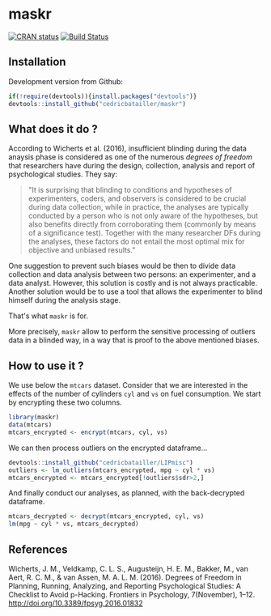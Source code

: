 maskr
====================

[![CRAN status](http://www.r-pkg.org/badges/version/maskr)](https://cran.r-project.org/package=maskr) [![Build Status](https://travis-ci.org/cedricbatailler/maskr.svg?branch=master)](https://travis-ci.org/cedricbatailler/maskr)

## Installation

Development version from Github:

``` r
if(!require(devtools)){install.packages("devtools")}
devtools::install_github("cedricbatailler/maskr")
```

## What does it do ?

According to Wicherts et al. (2016), insufficient blinding during the data anaysis phase is considered as one of the numerous *degrees of freedom* that researchers have during the design, collection, analysis and report of psychological studies. They say:

> "It is surprising that blinding to conditions and hypotheses of experimenters, coders, and observers is considered to be crucial during data collection, while in practice, the analyses are typically conducted by a person who is not only aware of the hypotheses, but also benefits directly from corroborating them (commonly by means of a significance test). Together with the many researcher DFs during the analyses, these factors do not entail the most optimal mix for objective and unbiased results."

One suggestion to prevent such biases would be then to divide data collection and data analysis between two persons: an experimenter, and a data analyst. However, this solution is costly and is not always practicable. Another solution would be to use a tool that allows the experimenter to blind himself during the analysis stage.

That's what `maskr` is for.

More precisely, `maskr` allow to perform the sensitive processing of outliers data in a blinded way, in a way that is proof to the above mentioned biases.

## How to use it ?

We use below the `mtcars` dataset. Consider that we are interested in the effects of the number of cylinders `cyl` and `vs` on fuel consumption. We start by encrypting these two columns.

``` r
library(maskr)
data(mtcars)
mtcars_encrypted <- encrypt(mtcars, cyl, vs)
```

We can then process outliers on the encrypted dataframe...

``` r
devtools::install_github("cedricbatailler/LIPmisc")
outliers <- lm_outliers(mtcars_encrypted, mpg ~ cyl * vs)
mtcars_encrypted <- mtcars_encrypted[!outliers$sdr>2,]
```

And finally conduct our analyses, as planned, with the back-decrypted dataframe.

``` r
mtcars_decrypted <- decrypt(mtcars_encrypted, cyl, vs)
lm(mpg ~ cyl * vs, mtcars_decrypted)
```

## References

Wicherts, J. M., Veldkamp, C. L. S., Augusteijn, H. E. M., Bakker, M., van Aert, R. C. M., & van Assen, M. A. L. M. (2016). Degrees of Freedom in Planning, Running, Analyzing, and Reporting Psychological Studies: A Checklist to Avoid p-Hacking. Frontiers in Psychology, 7(November), 1–12. http://doi.org/10.3389/fpsyg.2016.01832

